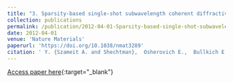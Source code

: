 ```yaml
---
title: "3. Sparsity-based single-shot subwavelength coherent diffractive imaging"
collection: publications
permalink: /publication/2012-04-01-Sparsity-based-single-shot-subwavelength-coherent-diffractive-imaging
date: 2012-04-01
venue: 'Nature Materials'
paperurl: 'https://doi.org/10.1038/nmat3289'
citation: ' Y. {Szameit A. and Shechtman},  Osherovich E.,  Bullkich E.,  Sidorenko P.,  Dana H.,  Steiner S.,  Kley B.,  Gazit S.,  Cohen-Hyams T.,  Shoham S.,  Zibulevsky M.,  Yavneh I.,  Eldar C.,  Cohen O.,  Segev M, &quot;Sparsity-based single-shot subwavelength coherent diffractive imaging.&quot; Nature Materials, 2012.'
---
```

[Access paper here](https://doi.org/10.1038/nmat3289){:target="_blank"}
